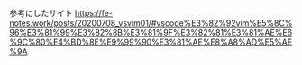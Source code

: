 参考にしたサイト
https://fe-notes.work/posts/20200708_vsvim01/#vscode%E3%82%92vim%E5%8C%96%E3%81%99%E3%82%8B%E3%81%9F%E3%82%81%E3%81%AE%E6%9C%80%E4%BD%8E%E9%99%90%E3%81%AE%E8%A8%AD%E5%AE%9A

